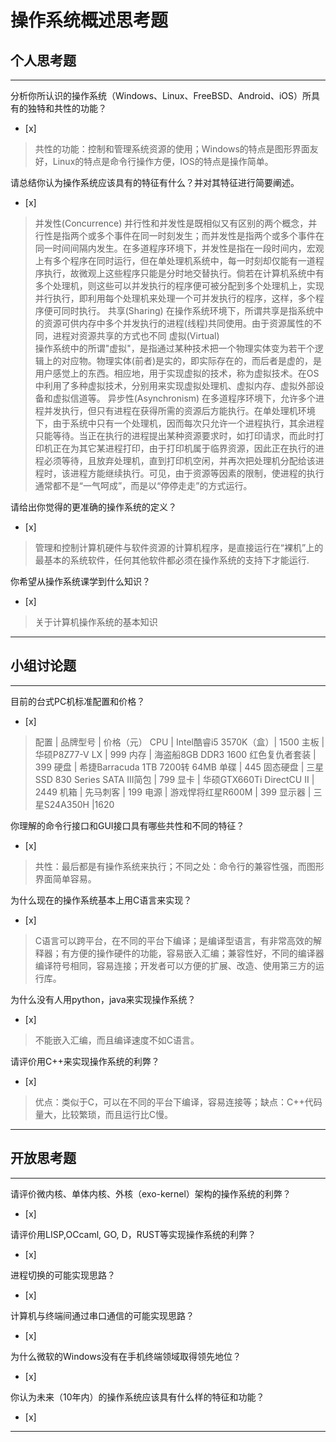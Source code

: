 # 操作系统概述思考题

## 个人思考题

---

分析你所认识的操作系统（Windows、Linux、FreeBSD、Android、iOS）所具有的独特和共性的功能？
- [x]  

>  共性的功能：控制和管理系统资源的使用；Windows的特点是图形界面友好，Linux的特点是命令行操作方便，IOS的特点是操作简单。

请总结你认为操作系统应该具有的特征有什么？并对其特征进行简要阐述。
- [x]  

>   并发性(Concurrence)
>   并行性和并发性是既相似又有区别的两个概念，并行性是指两个或多个事件在同一时刻发生；而并发性是指两个或多个事件在同一时间间隔内发生。在多道程序环境下，并发性是指在一段时间内，宏观上有多个程序在同时运行，但在单处理机系统中，每一时刻却仅能有一道程序执行，故微观上这些程序只能是分时地交替执行。倘若在计算机系统中有多个处理机，则这些可以并发执行的程序便可被分配到多个处理机上，实现并行执行，即利用每个处理机来处理一个可并发执行的程序，这样，多个程序便可同时执行。 
>   共享(Sharing) 
>   在操作系统环境下，所谓共享是指系统中的资源可供内存中多个并发执行的进程(线程)共同使用。由于资源属性的不同，进程对资源共享的方式也不同
>   虚拟(Virtual)  
>   操作系统中的所谓"虚拟"，是指通过某种技术把一个物理实体变为若干个逻辑上的对应物。物理实体(前者)是实的，即实际存在的，而后者是虚的，是用户感觉上的东西。相应地，用于实现虚拟的技术，称为虚拟技术。在OS中利用了多种虚拟技术，分别用来实现虚拟处理机、虚拟内存、虚拟外部设备和虚拟信道等。 
>   异步性(Asynchronism) 
>   在多道程序环境下，允许多个进程并发执行，但只有进程在获得所需的资源后方能执行。在单处理机环境下，由于系统中只有一个处理机，因而每次只允许一个进程执行，其余进程只能等待。当正在执行的进程提出某种资源要求时，如打印请求，而此时打印机正在为其它某进程打印，由于打印机属于临界资源，因此正在执行的进程必须等待，且放弃处理机，直到打印机空闲，并再次把处理机分配给该进程时，该进程方能继续执行。可见，由于资源等因素的限制，使进程的执行通常都不是“一气呵成”，而是以“停停走走”的方式运行。

请给出你觉得的更准确的操作系统的定义？
- [x]  

>   管理和控制计算机硬件与软件资源的计算机程序，是直接运行在“裸机”上的最基本的系统软件，任何其他软件都必须在操作系统的支持下才能运行.

你希望从操作系统课学到什么知识？
- [x]  

>   关于计算机操作系统的基本知识

---

## 小组讨论题

---

目前的台式PC机标准配置和价格？
- [x]  

> 配置 | 品牌型号 | 价格（元）
> CPU | Intel酷睿i5 3570K（盒）| 1500
> 主板 | 华硕P8Z77-V LX  | 999
> 内存 | 海盗船8GB DDR3 1600 红色复仇者套装 | 399
> 硬盘 | 希捷Barracuda 1TB 7200转 64MB 单碟 | 445
> 固态硬盘 | 三星SSD 830 Series SATA III简包 | 799
> 显卡 | 华硕GTX660Ti DirectCU II | 2449
> 机箱 | 先马刺客                 | 199
> 电源 | 游戏悍将红星R600M | 399
> 显示器 | 三星S24A350H  |1620

你理解的命令行接口和GUI接口具有哪些共性和不同的特征？
- [x]  

> 共性：最后都是有操作系统来执行；不同之处：命令行的兼容性强，而图形界面简单容易。

为什么现在的操作系统基本上用C语言来实现？
- [x]  

>  C语言可以跨平台，在不同的平台下编译；是编译型语言，有非常高效的解释器；有方便的操作硬件的功能，容易嵌入汇编；兼容性好，不同的编译器编译符号相同，容易连接；开发者可以方便的扩展、改造、使用第三方的运行库。

为什么没有人用python，java来实现操作系统？
- [x]  

>  不能嵌入汇编，而且编译速度不如C语言。

请评价用C++来实现操作系统的利弊？
- [x]  

>  优点：类似于C，可以在不同的平台下编译，容易连接等；缺点：C++代码量大，比较繁琐，而且运行比C慢。

---

## 开放思考题

---

请评价微内核、单体内核、外核（exo-kernel）架构的操作系统的利弊？
- [x]  

>  

请评价用LISP,OCcaml, GO, D，RUST等实现操作系统的利弊？
- [x]  

>  

进程切换的可能实现思路？
- [x]  

>  

计算机与终端间通过串口通信的可能实现思路？
- [x]  

>  

为什么微软的Windows没有在手机终端领域取得领先地位？
- [x]  

>  

你认为未来（10年内）的操作系统应该具有什么样的特征和功能？
- [x]  

>  

---
